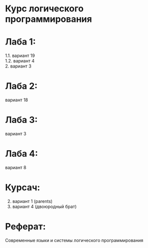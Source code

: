 # Курс логического программирования
# Лаба 1:
1.1. вариант 19         
1.2. вариант 4        
2. вариант 3        
# Лаба 2:
вариант 18
# Лаба 3:
вариант 3
# Лаба 4:
вариант 8
# Курсач:
2. вариант 1 (parents)
3. вариант 4 (двоюродный брат)
# Реферат:
Современные языки и системы логического программирования
